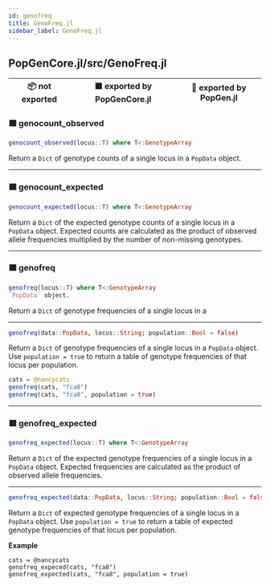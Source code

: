 ```yaml
---
id: genofreq
title: GenoFreq.jl
sidebar_label: GenoFreq.jl
---
```

## PopGenCore.jl/src/GenoFreq.jl
| 📦  not exported | 🟪  exported by PopGenCore.jl | 🔵  exported by PopGen.jl |
|:---:|:---:|:---:|

### 🟪 genocount_observed
```julia
genocount_observed(locus::T) where T<:GenotypeArray
```
Return a `Dict` of genotype counts of a single locus in a
`PopData` object.

----

### 🟪 genocount_expected
```julia
genocount_expected(locus::T) where T<:GenotypeArray
```
Return a `Dict` of the expected genotype counts of a single locus in a
`PopData` object. Expected counts are calculated as the product of observed allele frequencies multiplied by the number of non-missing genotypes.

----

### 🟪 genofreq
```julia
genofreq(locus::T) where T<:GenotypeArray
`PopData` object.
```
Return a `Dict` of genotype frequencies of a single locus in a

----

```julia
genofreq(data::PopData, locus::String; population::Bool = false)
```
Return a `Dict` of genotype frequencies of a single locus in a `PopData`
object. Use `population = true` to return a table of genotype frequencies
of that locus per population.

```julia
cats = @nancycats
genofreq(cats, "fca8")
genofreq(cats, "fca8", population = true)
```

----
### 🟪 genofreq_expected
```julia
genofreq_expected(locus::T) where T<:GenotypeArray
```
Return a `Dict` of the expected genotype frequencies of a single locus in a `PopData` object. Expected frequencies are calculated as the product of
observed allele frequencies.

----

```julia
genofreq_expected(data::PopData, locus::String; population::Bool = false)
```
Return a `Dict` of expected genotype frequencies of a single locus in a
`PopData` object. Use `population = true` to return a table of expected genotype frequencies of that locus per population.

**Example**
```
cats = @nancycats
genofreq_expeced(cats, "fca8")
genofreq_expected(cats, "fca8", population = true)
```